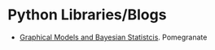 # Python Libraries/Blogs

- [Graphical Models and Bayesian Statistcis](https://github.com/jmschrei/pomegranate).  Pomegranate
